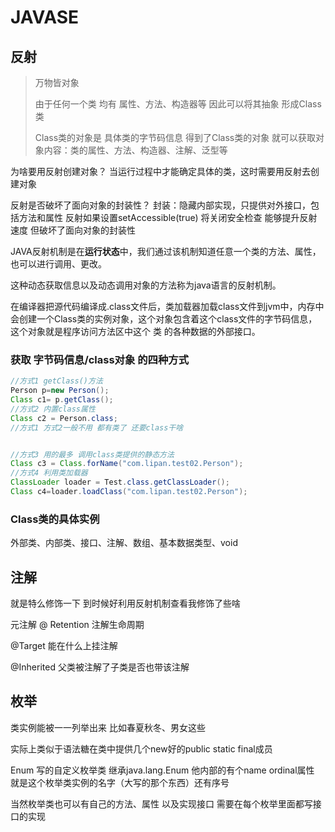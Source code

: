 # JAVASE

## 反射

> 万物皆对象
>
> 由于任何一个类  均有 属性、方法、构造器等 因此可以将其抽象 形成Class类
>
> Class类的对象是 具体类的字节码信息 得到了Class类的对象 就可以获取对象内容：类的属性、方法、构造器、注解、泛型等

为啥要用反射创建对象？ 当运行过程中才能确定具体的类，这时需要用反射去创建对象 

反射是否破坏了面向对象的封装性？  封装：隐藏内部实现，只提供对外接口，包括方法和属性  反射如果设置setAccessible(true) 将关闭安全检查 能够提升反射速度 但破坏了面向对象的封装性 

JAVA反射机制是在**运行状态**中，我们通过该机制知道任意一个类的方法、属性，也可以进行调用、更改。

这种动态获取信息以及动态调用对象的方法称为java语言的反射机制。

在编译器把源代码编译成.class文件后，类加载器加载class文件到jvm中，内存中会创建一个Class类的实例对象，这个对象包含着这个class文件的字节码信息，这个对象就是程序访问方法区中这个 类 的各种数据的外部接口。

### 获取 字节码信息/class对象 的四种方式

```java
//方式1 getClass()方法
Person p=new Person();
Class c1= p.getClass();
//方式2 内置class属性
Class c2 = Person.class;
//方式1 方式2一般不用 都有类了 还要class干啥


//方式3 用的最多 调用class类提供的静态方法
Class c3 = Class.forName("com.lipan.test02.Person");
//方式4 利用类加载器
ClassLoader loader = Test.class.getClassLoader();
Class c4=loader.loadClass("com.lipan.test02.Person");
```

### Class类的具体实例

外部类、内部类、接口、注解、数组、基本数据类型、void

## 注解

就是特么修饰一下 到时候好利用反射机制查看我修饰了些啥

元注解 @ Retention 注解生命周期

@Target 能在什么上挂注解

@Inherited  父类被注解了子类是否也带该注解

## 枚举

类实例能被一一列举出来 比如春夏秋冬、男女这些

实际上类似于语法糖在类中提供几个new好的public static final成员

 Enum 写的自定义枚举类 继承java.lang.Enum 他内部的有个name ordinal属性 就是这个枚举类实例的名字（大写的那个东西）还有序号

 当然枚举类也可以有自己的方法、属性 以及实现接口 需要在每个枚举里面都写接口的实现

